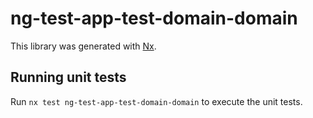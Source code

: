 # ng-test-app-test-domain-domain

This library was generated with [Nx](https://nx.dev).

## Running unit tests

Run `nx test ng-test-app-test-domain-domain` to execute the unit tests.
